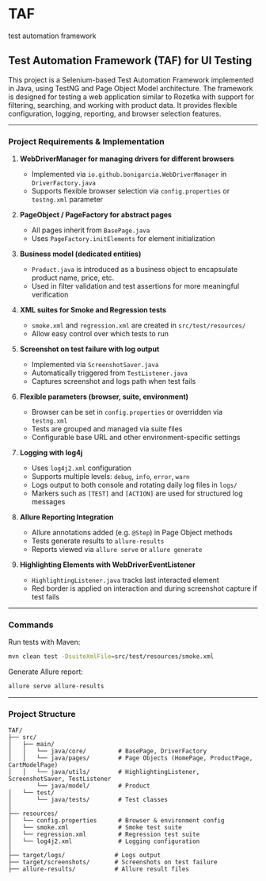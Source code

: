 # TAF
test automation framework
## Test Automation Framework (TAF) for UI Testing

This project is a Selenium-based Test Automation Framework implemented in Java, using TestNG and Page Object Model architecture. The framework is designed for testing a web application similar to Rozetka with support for filtering, searching, and working with product data. It provides flexible configuration, logging, reporting, and browser selection features.

---

### Project Requirements & Implementation

1. **WebDriverManager for managing drivers for different browsers**

    * Implemented via `io.github.bonigarcia.WebDriverManager` in `DriverFactory.java`
    * Supports flexible browser selection via `config.properties` or `testng.xml` parameter

2. **PageObject / PageFactory for abstract pages**

    * All pages inherit from `BasePage.java`
    * Uses `PageFactory.initElements` for element initialization

3. **Business model (dedicated entities)**

    * `Product.java` is introduced as a business object to encapsulate product name, price, etc.
    * Used in filter validation and test assertions for more meaningful verification

4. **XML suites for Smoke and Regression tests**

    * `smoke.xml` and `regression.xml` are created in `src/test/resources/`
    * Allow easy control over which tests to run

5. **Screenshot on test failure with log output**

    * Implemented via `ScreenshotSaver.java`
    * Automatically triggered from `TestListener.java`
    * Captures screenshot and logs path when test fails

6. **Flexible parameters (browser, suite, environment)**

    * Browser can be set in `config.properties` or overridden via `testng.xml`
    * Tests are grouped and managed via suite files
    * Configurable base URL and other environment-specific settings

7. **Logging with log4j**

    * Uses `log4j2.xml` configuration
    * Supports multiple levels: `debug`, `info`, `error`, `warn`
    * Logs output to both console and rotating daily log files in `logs/`
    * Markers such as `[TEST]` and `[ACTION]` are used for structured log messages

8. **Allure Reporting Integration**

    * Allure annotations added (e.g. `@Step`) in Page Object methods
    * Tests generate results to `allure-results`
    * Reports viewed via `allure serve` or `allure generate`

9. **Highlighting Elements with WebDriverEventListener**

    * `HighlightingListener.java` tracks last interacted element
    * Red border is applied on interaction and during screenshot capture if test fails

---

###  Commands

Run tests with Maven:

```bash
mvn clean test -DsuiteXmlFile=src/test/resources/smoke.xml
```

Generate Allure report:

```bash
allure serve allure-results
```

---

###  Project Structure

```
TAF/
├── src/
│   ├── main/
│   │   └── java/core/         # BasePage, DriverFactory
│   │   └── java/pages/        # Page Objects (HomePage, ProductPage, CartModelPage)
│   │   └── java/utils/        # HighlightingListener, ScreenshotSaver, TestListener
        └── java/model/        # Product
│   └── test/
│       └── java/tests/        # Test classes
│
├── resources/
│   └── config.properties      # Browser & environment config
│   └── smoke.xml              # Smoke test suite
│   └── regression.xml         # Regression test suite
│   └── log4j2.xml             # Logging configuration
│
├── target/logs/              # Logs output
├── target/screenshots/       # Screenshots on test failure
├── allure-results/           # Allure result files
```
